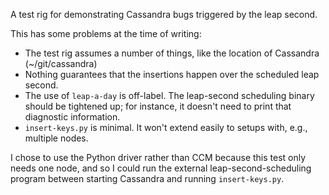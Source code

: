 A test rig for demonstrating Cassandra bugs triggered by the leap second.

This has some problems at the time of writing:

- The test rig assumes a number of things, like the location of Cassandra (~/git/cassandra)
- Nothing guarantees that the insertions happen over the scheduled leap second.
- The use of `leap-a-day` is off-label. The leap-second scheduling binary should be tightened up; for instance, it doesn't need to print that diagnostic information.
- `insert-keys.py` is minimal. It won't extend easily to setups with, e.g., multiple nodes.

I chose to use the Python driver rather than CCM because this test only needs one node, and so I could run the external leap-second-scheduling program between starting Cassandra and running `insert-keys.py`.
